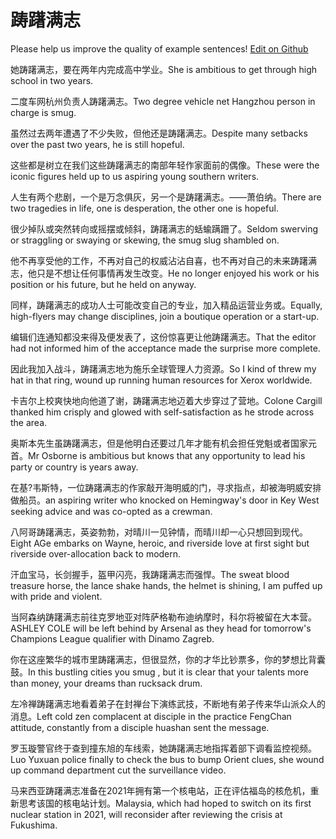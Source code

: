 # 踌躇满志

Please help us improve the quality of example sentences! [Edit on Github](https://github.com/jiyushe/jiyu-example-sentence-source/blob/main/chinese/chouchumanzhi.md)

<p><span class="chinese">她踌躇满志，要在两年内完成高中学业。</span><span class="english">She is ambitious to get through high school in two years.</span></p>

<p><span class="chinese">二度车网杭州负责人踌躇满志。</span><span class="english">Two degree vehicle net Hangzhou person in charge is smug.</span></p>

<p><span class="chinese">虽然过去两年遭遇了不少失败，但他还是踌躇满志。</span><span class="english">Despite many setbacks over the past two years, he is still hopeful.</span></p>

<p><span class="chinese">这些都是树立在我们这些踌躇满志的南部年轻作家面前的偶像。</span><span class="english">These were the iconic figures held up to us aspiring young southern writers.</span></p>

<p><span class="chinese">人生有两个悲剧，一个是万念俱灰，另一个是踌躇满志。——萧伯纳。</span><span class="english">There are two tragedies in life, one is desperation, the other one is hopeful.</span></p>

<p><span class="chinese">很少掉队或突然转向或摇摆或倾斜，踌躇满志的蛞蝓蹒跚了。</span><span class="english">Seldom swerving or straggling or swaying or skewing, the smug slug shambled on.</span></p>

<p><span class="chinese">他不再享受他的工作，不再对自己的权威沾沾自喜，也不再对自己的未来踌躇满志，他只是不想让任何事情再发生改变。</span><span class="english">He no longer enjoyed his work or his position or his future, but he held on anyway.</span></p>

<p><span class="chinese">同样，踌躇满志的成功人士可能改变自己的专业，加入精品运营业务或。</span><span class="english">Equally, high-flyers may change disciplines, join a boutique operation or a start-up.</span></p>

<p><span class="chinese">编辑们连通知都没来得及便发表了，这份惊喜更让他踌躇满志。</span><span class="english">That the editor had not informed him of the acceptance made the surprise more complete.</span></p>

<p><span class="chinese">因此我加入战斗，踌躇满志地为施乐全球管理人力资源。</span><span class="english">So I kind of threw my hat in that ring, wound up running human resources for Xerox worldwide.</span></p>

<p><span class="chinese">卡吉尔上校爽快地向他道了谢，踌躇满志地迈着大步穿过了营地。</span><span class="english">Colone Cargill thanked him crisply and glowed with self-satisfaction as he strode across the area.</span></p>

<p><span class="chinese">奥斯本先生虽踌躇满志，但是他明白还要过几年才能有机会担任党魁或者国家元首。</span><span class="english">Mr Osborne is ambitious but knows that any opportunity to lead his party or country is years away.</span></p>

<p><span class="chinese">在基?韦斯特，一位踌躇满志的作家敲开海明威的门，寻求指点，却被海明威安排做船员。</span><span class="english">an aspiring writer who knocked on Hemingway's door in Key West seeking advice and was co-opted as a crewman.</span></p>

<p><span class="chinese">八阿哥踌躇满志，英姿勃勃，对晴川一见钟情，而晴川却一心只想回到现代。</span><span class="english">Eight AGe embarks on Wayne, heroic, and riverside love at first sight but riverside over-allocation back to modern.</span></p>

<p><span class="chinese">汗血宝马，长剑握手，盔甲闪亮，我踌躇满志而强悍。</span><span class="english">The sweat blood treasure horse, the lance shake hands, the helmet is shining, I am puffed up with pride and violent.</span></p>

<p><span class="chinese">当阿森纳踌躇满志前往克罗地亚对阵萨格勒布迪纳摩时，科尔将被留在大本营。</span><span class="english">ASHLEY COLE will be left behind by Arsenal as they head for tomorrow's Champions League qualifier with Dinamo Zagreb.</span></p>

<p><span class="chinese">你在这座繁华的城市里踌躇满志，但很显然，你的才华比钞票多，你的梦想比背囊鼓。</span><span class="english">In this bustling cities you smug , but it is clear that your talents more than money, your dreams than rucksack drum.</span></p>

<p><span class="chinese">左冷禅踌躇满志地看着弟子在封禅台下演练武技，不断地有弟子传来华山派众人的消息。</span><span class="english">Left cold zen complacent at disciple in the practice FengChan attitude, constantly from a disciple huashan sent the message.</span></p>

<p><span class="chinese">罗玉璇警官终于查到撞东旭的车线索，她踌躇满志地指挥着部下调看监控视频。</span><span class="english">Luo Yuxuan police finally to check the bus to bump Orient clues, she wound up command department cut the surveillance video.</span></p>

<p><span class="chinese">马来西亚踌躇满志准备在2021年拥有第一个核电站，正在评估福岛的核危机，重新思考该国的核电站计划。</span><span class="english">Malaysia, which had hoped to switch on its first nuclear station in 2021, will reconsider after reviewing the crisis at Fukushima.</span></p>

